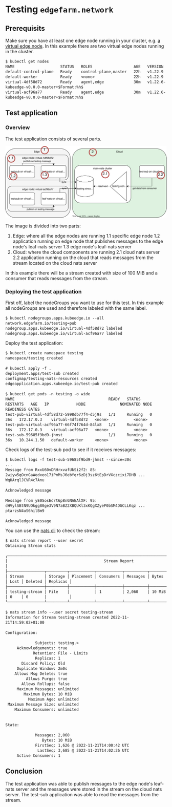 # Testing `edgefarm.network`

## Prerequisits

Make sure you have at least one edge node running in your cluster, e.g. [a virtual edge node](https://github.com/edgefarm/edgefarm.core#-adding-virtual-edge-nodes).
In this example there are two virtual edge nodes running in the cluster.

```console
$ kubectl get nodes
NAME                    STATUS   ROLES                  AGE   VERSION
default-control-plane   Ready    control-plane,master   22h   v1.22.9
default-worker          Ready    <none>                 22h   v1.22.9
virtual-4df58d72        Ready    agent,edge             30m   v1.22.6-kubeedge-v0.0.0-master+$Format:%h$
virtual-acf96a77        Ready    agent,edge             30m   v1.22.6-kubeedge-v0.0.0-master+$Format:%h$
```

## Test application

### Overview

The test application consists of several parts.

![Test application overview](.assets/testing.svg)

The image is divided into two parts:

1. Edge: where all the edge nodes are running
1.1 specific edge node
1.2 application running on edge node that publishes messages to the edge node's leaf-nats server
1.3 edge node's leaf-nats server
2. Cloud: where the cloud components are running
2.1 cloud nats server
2.2 application running on the cloud that reads messages from the stream located on the cloud nats server

In this example there will be a stream created with size of 100 MiB and a consumer that reads messages from the stream.

### Deploying the test application

First off, label the nodeGroups you want to use for this test. In this example all nodeGroups are used and therefore labeled with the same label.

```console
$ kubectl nodegroups.apps.kubeedge.io --all network.edgefarm.io/testing=pub
nodegroup.apps.kubeedge.io/virtual-4df58d72 labeled
nodegroup.apps.kubeedge.io/virtual-acf96a77 labeled
```

Deploy the test application:

```console
$ kubectl create namespace testing
namespace/testing created

# kubectl apply -f .
deployment.apps/test-sub created
configmap/testing-nats-resources created
edgeapplication.apps.kubeedge.io/test-pub created

$ kubectl get pods -n testing -o wide
NAME                                         READY   STATUS    RESTARTS   AGE   IP            NODE               NOMINATED NODE   READINESS GATES
test-pub-virtual-4df58d72-5998db77f4-d5j9s   1/1     Running   0          36s   172.17.0.3    virtual-4df58d72   <none>           <none>
test-pub-virtual-acf96a77-66f74f764d-84lx8   1/1     Running   0          36s   172.17.0.3    virtual-acf96a77   <none>           <none>
test-sub-59685f9bd9-jhmst                    1/1     Running   0          36s   10.244.1.50   default-worker     <none>           <none>

```

Check logs of the test-sub pod to see if it receives messages:

```console
$ kubectl logs -f test-sub-59685f9bd9-jhmst --since=30s
...
Message from RxxU60vDRHrxvafUkSi2f2: 85: 2wiyw5gOcnGaWedxeo17iPmMsJ6ebYqr6zDj3sz6tEpDrVXczcixi7DHB ... WqHArqlJCVR4c7Anu

Acknowledged message

Message from yE0SosEdrt6p8nGNAEAlXF: 95: dHVylSBtN9UOkgg80ge3V9N7aBZ2XBQUKl3xKQgXZyeP0bSM4DGCLLKqz ... ptarzsN4uS6hilBm9

Acknowledged message
```

You can use the [nats cli](https://github.com/nats-io/natscli#installation) to check the stream:

```console
$ nats stream report --user secret
Obtaining Stream stats

╭──────────────────────────────────────────────────────────────────────────────────────────────────╮
│                                          Stream Report                                           │
├────────────────┬─────────┬───────────┬───────────┬──────────┬────────┬──────┬─────────┬──────────┤
│ Stream         │ Storage │ Placement │ Consumers │ Messages │ Bytes  │ Lost │ Deleted │ Replicas │
├────────────────┼─────────┼───────────┼───────────┼──────────┼────────┼──────┼─────────┼──────────┤
│ testing-stream │ File    │           │ 1         │ 2,060    │ 10 MiB │ 0    │ 0       │          │
╰────────────────┴─────────┴───────────┴───────────┴──────────┴────────┴──────┴─────────┴──────────╯

$ nats stream info --user secret testing-stream
Information for Stream testing-stream created 2022-11-21T14:59:02+01:00

Configuration:

             Subjects: testing.>
     Acknowledgements: true
            Retention: File - Limits
             Replicas: 1
       Discard Policy: Old
     Duplicate Window: 2m0s
    Allows Msg Delete: true
         Allows Purge: true
       Allows Rollups: false
     Maximum Messages: unlimited
        Maximum Bytes: 10 MiB
          Maximum Age: unlimited
 Maximum Message Size: unlimited
    Maximum Consumers: unlimited


State:

             Messages: 2,060
                Bytes: 10 MiB
             FirstSeq: 1,626 @ 2022-11-21T14:00:42 UTC
              LastSeq: 3,685 @ 2022-11-21T14:02:26 UTC
     Active Consumers: 1

```

## Conclusion

The test application was able to publish messages to the edge node's leaf-nats server and the messages were stored in the stream on the cloud nats server. The test-sub application was able to read the messages from the stream.
